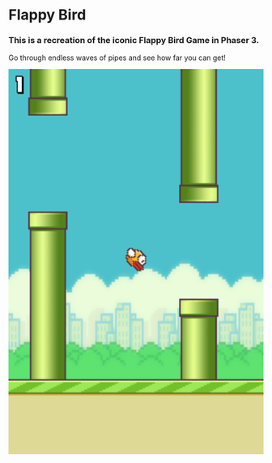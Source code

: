 # Flappy Bird

### This is a recreation of the iconic Flappy Bird Game in Phaser 3.
Go through endless waves of pipes and see how far you can get!

![screenshot](screenshot.png)
